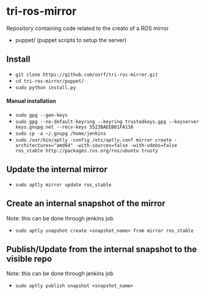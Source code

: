 # tri-ros-mirror

Repository containing code related to the creato of a ROS mirror
* puppet/ (puppet scripts to setup the server)

## Install
* `git clone https://github.com/osrf/tri-ros-mirror.git`
* `cd tri-ros-mirror/puppet/`
* `sudo python install.py`

#### Manual installation
* `sudo gpg --gen-keys`
* `sudo gpg --no-default-keyring --keyring trustedkeys.gpg --keyserver keys.gnupg.net --recv-keys 5523BAEEB01FA116`
* `sudo cp -a ~/.gnupg /home/jenkins`
* `sudo /usr/bin/aptly -config /etc/aptly.conf mirror create -architectures="amd64" -with-sources=false -with-udebs=false ros_stable http://packages.ros.org/ros/ubuntu trusty`

## Update the internal mirror
* `sudo aptly mirror update ros_stable`

## Create an internal snapshot of the mirror
Note: this can be done through jenkins job
* `sudo aptly snapshot create <snapshot_name> from mirror ros_stable`

## Publish/Update from the internal snapshot to the visible repo
Note: this can be done through jenkins job
* `sudo aptly publish snapshot <snapshot_name>`
